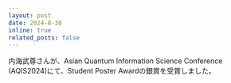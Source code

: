 ```yaml
---
layout: post
date: 2024-8-30
inline: true
related_posts: false
---
```


内海武尊さんが、Asian Quantum Information Science Conference (AQIS2024)にて、Student Poster Awardの銀賞を受賞しました。